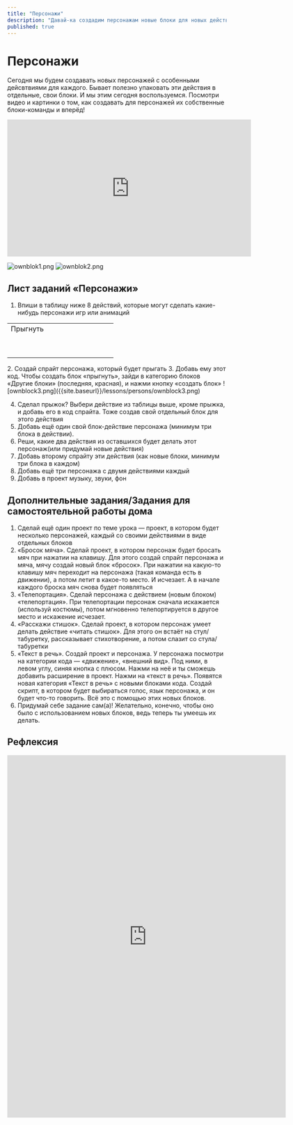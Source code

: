 ```yaml
---
title: "Персонажи"
description: "Давай-ка создадим персонажам новые блоки для новых действий"
published: true
---
```


# Персонажи

Сегодня мы будем создавать новых персонажей с особенными дейсвтвиями для каждого. Бывает полезно упаковать эти действия в отдельные, свои блоки. И мы этим сегодня воспользуемся. Посмотри видео и картинки о том, как создавать для персонажей их собственные блоки-команды и вперёд!

<iframe width="560" height="315" src="https://www.youtube.com/embed/3NWZ2zG7qWo" frameborder="0" allow="accelerometer; autoplay; clipboard-write; encrypted-media; gyroscope; picture-in-picture" allowfullscreen></iframe>

![ownblok1.png]({{site.baseurl}}/lessons/persons/ownblok1.png)
![ownblok2.png]({{site.baseurl}}/lessons/persons/ownblok2.png)


## Лист заданий «Персонажи» 
1. Впиши в таблицу ниже 8 действий, которые могут сделать какие-нибудь персонажи игр или анимаций
<table>
	<tr>
      <td> Прыгнуть </td>
      <td>&nbsp;&nbsp;&nbsp;&nbsp;&nbsp;&nbsp;&nbsp;&nbsp;&nbsp;&nbsp;&nbsp;&nbsp;&nbsp;&nbsp;</td>
      <td>&nbsp;&nbsp;&nbsp;&nbsp;&nbsp;&nbsp;&nbsp;</td>
	</tr>
    <tr>
      <td>&nbsp;&nbsp;&nbsp;&nbsp;&nbsp;&nbsp;&nbsp;&nbsp;&nbsp;&nbsp;&nbsp;&nbsp;&nbsp;&nbsp;</td>
      <td>&nbsp;&nbsp;&nbsp;&nbsp;&nbsp;&nbsp;&nbsp;&nbsp;&nbsp;&nbsp;&nbsp;&nbsp;&nbsp;&nbsp;</td>
      <td>&nbsp;&nbsp;&nbsp;&nbsp;&nbsp;&nbsp;&nbsp;&nbsp;&nbsp;&nbsp;&nbsp;&nbsp;&nbsp;&nbsp;</td>
	</tr>
    <tr>
      <td>&nbsp;&nbsp;&nbsp;&nbsp;&nbsp;&nbsp;&nbsp;&nbsp;&nbsp;&nbsp;&nbsp;&nbsp;&nbsp;&nbsp;</td>
      <td>&nbsp;&nbsp;&nbsp;&nbsp;&nbsp;&nbsp;&nbsp;&nbsp;&nbsp;&nbsp;&nbsp;&nbsp;&nbsp;&nbsp;</td>
      <td>&nbsp;&nbsp;&nbsp;&nbsp;&nbsp;&nbsp;&nbsp;&nbsp;&nbsp;&nbsp;&nbsp;&nbsp;&nbsp;&nbsp;</td>
	</tr>
</table>
2. Создай спрайт персонажа, который будет прыгать
3. Добавь ему этот код. Чтобы создать блок «прыгнуть», зайди в категорию блоков «Другие блоки» (последняя, красная), и нажми кнопку «создать блок»
![ownblock3.png]({{site.baseurl}}/lessons/persons/ownblock3.png)

4. Сделал прыжок? Выбери действие из таблицы выше, кроме прыжка, и добавь его в код спрайта. Тоже создав свой отдельный блок для этого действия
5. Добавь ещё один свой блок-действие персонажа (минимум три блока в действии).
6. Реши, какие два действия из оставшихся будет делать этот персонаж(или придумай новые действия)
7. Добавь второму спрайту эти действия (как новые блоки, минимум три блока в каждом)
8. Добавь ещё три персонажа с двумя действиями каждый
9. Добавь в проект музыку, звуки, фон

## Дополнительные задания/Задания для самостоятельной работы дома

1. Сделай ещё один проект по теме урока — проект, в котором будет несколько персонажей, каждый со своими действиями в виде отдельных блоков
2. «Бросок мяча». Сделай проект, в котором персонаж будет бросать мяч при нажатии на клавишу. Для этого создай спрайт персонажа и мяча, мячу создай новый блок «бросок». При нажатии на какую-то клавишу мяч переходит на персонажа (такая команда есть в движении), а потом летит в какое-то место. И исчезает. А в начале каждого броска мяч снова будет появляться
3. «Телепортация». Сделай персонажа с действием (новым блоком) «телепортация». При телепортации персонаж сначала искажается (используй костюмы), потом мгновенно телепортируется в другое место и искажение исчезает.
4. «Расскажи стишок». Сделай проект, в котором персонаж умеет делать действие «читать стишок». Для этого он встаёт на стул/табуретку, рассказывает стихотворение, а потом слазит со стула/табуретки
5. «Текст в речь». Создай проект и персонажа. У персонажа посмотри на категории кода — «движение», «внешний вид». Под ними, в левом углу, синяя кнопка с плюсом. Нажми на неё и ты сможешь добавить расширение в проект. Нажми на «текст в речь». Появятся новая категория «Текст в речь» с новыми блоками кода. Создай скрипт, в котором будет выбираться голос, язык персонажа, и он будет что-то говорить. Всё это с помощью этих новых блоков.
6. Придумай себе задание сам(а)! Желательно, конечно, чтобы оно было с использованием новых блоков, ведь теперь ты умеешь их делать.


## Рефлексия
<iframe src="https://docs.google.com/forms/d/e/1FAIpQLSf1ocuUr6odNqfhiWDF9fvi-C5uz9D5t1dRqA06XL0ZDrwSaQ/viewform?embedded=true" width="640" height="833" frameborder="0" marginheight="0" marginwidth="0">Загрузка…</iframe>

